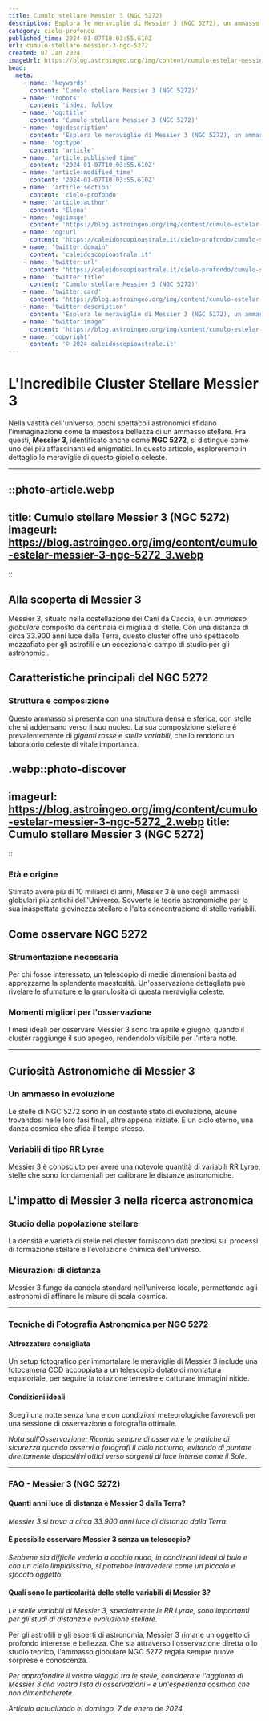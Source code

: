 ```yaml
---
title: Cumulo stellare Messier 3 (NGC 5272)
description: Esplora le meraviglie di Messier 3 (NGC 5272), un ammasso stellare incredibile con la nostra guida esperta. Astrofascino celeste!
category: cielo-profondo
published_time: 2024-01-07T10:03:55.610Z
url: cumulo-stellare-messier-3-ngc-5272
created: 07 Jan 2024
imageUrl: https://blog.astroingeo.org/img/content/cumulo-estelar-messier-3-ngc-5272_3.webp
head:
  meta:
    - name: 'keywords'
      content: 'Cumulo stellare Messier 3 (NGC 5272)'
    - name: 'robots'
      content: 'index, follow'
    - name: 'og:title'
      content: 'Cumulo stellare Messier 3 (NGC 5272)'
    - name: 'og:description'
      content: 'Esplora le meraviglie di Messier 3 (NGC 5272), un ammasso stellare incredibile con la nostra guida esperta. Astrofascino celeste!'
    - name: 'og:type'
      content: 'article'
    - name: 'article:published_time'
      content: '2024-01-07T10:03:55.610Z'
    - name: 'article:modified_time'
      content: '2024-01-07T10:03:55.610Z'
    - name: 'article:section'
      content: 'cielo-profondo'
    - name: 'article:author'
      content: 'Elena'
    - name: 'og:image'
      content: 'https://blog.astroingeo.org/img/content/cumulo-estelar-messier-3-ngc-5272_3.webp'
    - name: 'og:url'
      content: 'https://caleidoscopioastrale.it/cielo-profondo/cumulo-stellare-messier-3-ngc-5272'
    - name: 'twitter:domain'
      content: 'caleidoscopioastrale.it'
    - name: 'twitter:url'
      content: 'https://caleidoscopioastrale.it/cielo-profondo/cumulo-stellare-messier-3-ngc-5272'
    - name: 'twitter:title'
      content: 'Cumulo stellare Messier 3 (NGC 5272)'
    - name: 'twitter:card'
      content: 'https://blog.astroingeo.org/img/content/cumulo-estelar-messier-3-ngc-5272_3.webp'
    - name: 'twitter:description'
      content: 'Esplora le meraviglie di Messier 3 (NGC 5272), un ammasso stellare incredibile con la nostra guida esperta. Astrofascino celeste!'
    - name: 'twitter:image'
      content: 'https://blog.astroingeo.org/img/content/cumulo-estelar-messier-3-ngc-5272_3.webp'
    - name: 'copyright'
      content: '© 2024 caleidoscopioastrale.it'
---
```

# L'Incredibile Cluster Stellare Messier 3

Nella vastità dell'universo, pochi spettacoli astronomici sfidano l'immaginazione come la maestosa bellezza di un ammasso stellare. Fra questi, **Messier 3**, identificato anche come **NGC 5272**, si distingue come uno dei più affascinanti ed enigmatici. In questo articolo, esploreremo in dettaglio le meraviglie di questo gioiello celeste.

---

::photo-article.webp
---
title: Cumulo stellare Messier 3 (NGC 5272)
imageurl: https://blog.astroingeo.org/img/content/cumulo-estelar-messier-3-ngc-5272_3.webp
---
::

## Alla scoperta di Messier 3

Messier 3, situato nella costellazione dei Cani da Caccia, è un *ammasso globulare* composto da centinaia di migliaia di stelle. Con una distanza di circa 33.900 anni luce dalla Terra, questo cluster offre uno spettacolo mozzafiato per gli astrofili e un eccezionale campo di studio per gli astronomici.

## Caratteristiche principali del NGC 5272

### Struttura e composizione

Questo ammasso si presenta con una struttura densa e sferica, con stelle che si addensano verso il suo nucleo. La sua composizione stellare è prevalentemente di *giganti rosse* e *stelle variabili*, che lo rendono un laboratorio celeste di vitale importanza.

.webp::photo-discover
---
imageurl: https://blog.astroingeo.org/img/content/cumulo-estelar-messier-3-ngc-5272_2.webp
title: Cumulo stellare Messier 3 (NGC 5272)
---
::

### Età e origine

Stimato avere più di 10 miliardi di anni, Messier 3 è uno degli ammassi globulari più antichi dell'Universo. Sovverte le teorie astronomiche per la sua inaspettata giovinezza stellare e l'alta concentrazione di stelle variabili.

## Come osservare NGC 5272

### Strumentazione necessaria

Per chi fosse interessato, un telescopio di medie dimensioni basta ad apprezzarne la splendente maestosità. Un'osservazione dettagliata può rivelare le sfumature e la granulosità di questa meraviglia celeste.

### Momenti migliori per l'osservazione

I mesi ideali per osservare Messier 3 sono tra aprile e giugno, quando il cluster raggiunge il suo apogeo, rendendolo visibile per l'intera notte.

---

## Curiosità Astronomiche di Messier 3

### Un ammasso in evoluzione

Le stelle di NGC 5272 sono in un costante stato di evoluzione, alcune trovandosi nelle loro fasi finali, altre appena iniziate. È un ciclo eterno, una danza cosmica che sfida il tempo stesso.

### Variabili di tipo RR Lyrae

Messier 3 è conosciuto per avere una notevole quantità di variabili RR Lyrae, stelle che sono fondamentali per calibrare le distanze astronomiche.

## L'impatto di Messier 3 nella ricerca astronomica

### Studio della popolazione stellare

La densità e varietà di stelle nel cluster forniscono dati preziosi sui processi di formazione stellare e l'evoluzione chimica dell'universo.

### Misurazioni di distanza

Messier 3 funge da candela standard nell'universo locale, permettendo agli astronomi di affinare le misure di scala cosmica.

---

### Tecniche di Fotografia Astronomica per NGC 5272

#### Attrezzatura consigliata

Un setup fotografico per immortalare le meraviglie di Messier 3 include una fotocamera CCD accoppiata a un telescopio dotato di montatura equatoriale, per seguire la rotazione terrestre e catturare immagini nitide.

#### Condizioni ideali

Scegli una notte senza luna e con condizioni meteorologiche favorevoli per una sessione di osservazione o fotografia ottimale.

*Nota sull'Osservazione: Ricorda sempre di osservare le pratiche di sicurezza quando osservi o fotografi il cielo notturno, evitando di puntare direttamente dispositivi ottici verso sorgenti di luce intense come il Sole.*

---

### FAQ - Messier 3 (NGC 5272)

#### Quanti anni luce di distanza è Messier 3 dalla Terra?
*Messier 3 si trova a circa 33.900 anni luce di distanza dalla Terra.*

#### È possibile osservare Messier 3 senza un telescopio?
*Sebbene sia difficile vederlo a occhio nudo, in condizioni ideali di buio e con un cielo limpidissimo, si potrebbe intravedere come un piccolo e sfocato oggetto.*

#### Quali sono le particolarità delle stelle variabili di Messier 3?
*Le stelle variabili di Messier 3, specialmente le RR Lyrae, sono importanti per gli studi di distanza e evoluzione stellare.*

Per gli astrofili e gli esperti di astronomia, Messier 3 rimane un oggetto di profondo interesse e bellezza. Che sia attraverso l'osservazione diretta o lo studio teorico, l'ammasso globulare NGC 5272 regala sempre nuove sorprese e conoscenza. 

*Per approfondire il vostro viaggio tra le stelle, considerate l'aggiunta di Messier 3 alla vostra lista di osservazioni – è un'esperienza cosmica che non dimenticherete.*

_Artículo actualizado el domingo, 7 de enero de 2024_